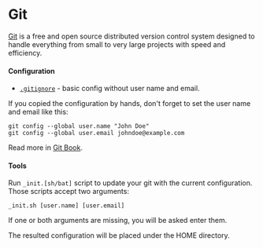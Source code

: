 # Git #

[Git](https://git-scm.com/) is a free and open source distributed version control system designed to handle everything from small to very large projects with speed and efficiency.

#### Configuration ####

* [`.gitignore`](.gitignore) - basic config without user name and email.

If you copied the configuration by hands, don't forget to set the user name and email like this:

```
git config --global user.name "John Doe"
git config --global user.email johndoe@example.com
```

Read more in [Git Book](https://git-scm.com/book/en/v2/Getting-Started-First-Time-Git-Setup).

#### Tools ####

Run `_init.[sh/bat]` script to update your git with the current configuration. Those scripts accept two arguments:

```
_init.sh [user.name] [user.email]
```

If one or both arguments are missing, you will be asked enter them.

The resulted configuration will be placed under the HOME directory.
